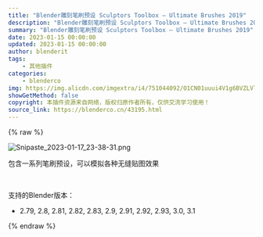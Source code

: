 ```yaml
---
title: "Blender雕刻笔刷预设 Sculptors Toolbox – Ultimate Brushes 2019"
description: "Blender雕刻笔刷预设 Sculptors Toolbox – Ultimate Brushes 2019"
summary: "Blender雕刻笔刷预设 Sculptors Toolbox – Ultimate Brushes 2019"
date: 2023-01-15 00:00:00
updated: 2023-01-15 00:00:00
author: blenderit
tags: 
    - 其他插件
categories:
    - blenderco
img: https://img.alicdn.com/imgextra/i4/751044092/O1CN01uuui4V1g6BVZLVlU5_!!751044092.png
showGetMethod: false
copyright: 本插件资源来自网络，版权归原作者所有，仅供交流学习使用！
source_link: https://blenderco.cn/43195.html
---
```


{% raw %}
<p><img src="https://img.alicdn.com/imgextra/i4/751044092/O1CN01uuui4V1g6BVZLVlU5_!!751044092.png" alt="Snipaste_2023-01-17_23-38-31.png"></p><p>包含一系列笔刷预设，可以模拟各种无缝贴图效果</p><p> </p><p>支持的Blender版本：</p><ul>
<li>2.79, 2.8, 2.81, 2.82, 2.83, 2.9, 2.91, 2.92, 2.93, 3.0, 3.1</li>
</ul>
<div style="display: none">blenderco</div>
{% endraw %}